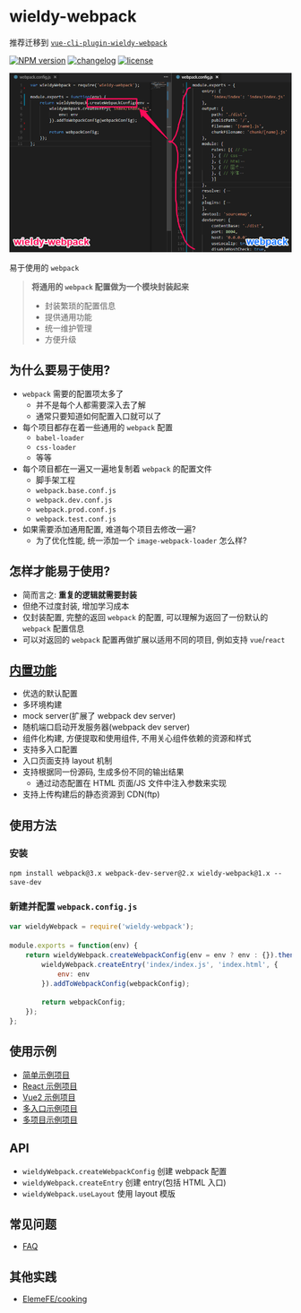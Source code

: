# wieldy-webpack

推荐迁移到 [`vue-cli-plugin-wieldy-webpack`](migrate-vue-cli3.md)

[![NPM version][npm-image]][npm-url] [![changelog][changelog-image]][changelog-url] [![license][license-image]][license-url]

[npm-image]: https://img.shields.io/npm/v/wieldy-webpack.svg?style=flat-square
[npm-url]: https://npmjs.org/package/wieldy-webpack
[license-image]: https://img.shields.io/badge/License-MIT-blue.svg?style=flat-square
[license-url]: https://github.com/ufologist/wieldy-webpack/blob/master/LICENSE
[changelog-image]: https://img.shields.io/badge/CHANGE-LOG-blue.svg?style=flat-square
[changelog-url]: https://github.com/ufologist/wieldy-webpack/blob/master/CHANGELOG.md

![使用对比](https://github.com/ufologist/wieldy-webpack/blob/master/compare.png?raw=true)

易于使用的 `webpack`

> **将通用的 `webpack` 配置做为一个模块封装起来**
>
> * 封装繁琐的配置信息
> * 提供通用功能
> * 统一维护管理
> * 方便升级

## 为什么要易于使用?

* `webpack` 需要的配置项太多了
  * 并不是每个人都需要深入去了解
  * 通常只要知道如何配置入口就可以了
* 每个项目都存在着一些通用的 `webpack` 配置
  * `babel-loader`
  * `css-loader`
  * 等等
* 每个项目都在一遍又一遍地复制着 `webpack` 的配置文件
  * 脚手架工程
  * `webpack.base.conf.js`
  * `webpack.dev.conf.js`
  * `webpack.prod.conf.js`
  * `webpack.test.conf.js`
* 如果需要添加通用配置, 难道每个项目去修改一遍?
  * 为了优化性能, 统一添加一个 `image-webpack-loader` 怎么样?

## 怎样才能易于使用?

* 简而言之: **重复的逻辑就需要封装**
* 但绝不过度封装, 增加学习成本
* 仅封装配置, 完整的返回 `webpack` 的配置, 可以理解为返回了一份默认的 `webpack` 配置信息
* 可以对返回的 `webpack` 配置再做扩展以适用不同的项目, 例如支持 `vue`/`react`

## [内置功能](https://github.com/ufologist/wieldy-webpack/blob/master/manual.md)

* 优选的默认配置
* 多环境构建
* mock server(扩展了 webpack dev server)
* 随机端口启动开发服务器(webpack dev server)
* 组件化构建, 方便提取和使用组件, 不用关心组件依赖的资源和样式
* 支持多入口配置
* 入口页面支持 layout 机制
* 支持根据同一份源码, 生成多份不同的输出结果
  * 通过动态配置在 HTML 页面/JS 文件中注入参数来实现
* 支持上传构建后的静态资源到 CDN(ftp)

## 使用方法

### 安装

```
npm install webpack@3.x webpack-dev-server@2.x wieldy-webpack@1.x --save-dev
```

### 新建并配置 `webpack.config.js`

```javascript
var wieldyWebpack = require('wieldy-webpack');

module.exports = function(env) {
    return wieldyWebpack.createWebpackConfig(env = env ? env : {}).then(function(webpackConfig) {
        wieldyWebpack.createEntry('index/index.js', 'index.html', {
            env: env
        }).addToWebpackConfig(webpackConfig);

        return webpackConfig;
    });
};
```

## 使用示例

* [简单示例项目](https://github.com/ufologist/wieldy-webpack/tree/master/example/simple)
* [React 示例项目](https://github.com/ufologist/wieldy-webpack/tree/master/example/react)
* [Vue2 示例项目](https://github.com/ufologist/wieldy-webpack/tree/master/example/vue2)
* [多入口示例项目](https://github.com/ufologist/wieldy-webpack/tree/master/example/multiple-entry)
* [多项目示例项目](https://github.com/ufologist/wieldy-webpack/tree/master/example/multiple-project)

## API

* `wieldyWebpack.createWebpackConfig` 创建 webpack 配置
* `wieldyWebpack.createEntry` 创建 entry(包括 HTML 入口)
* `wieldyWebpack.useLayout` 使用 layout 模版

## 常见问题

* [FAQ](https://github.com/ufologist/wieldy-webpack/tree/master/FAQ.md)

## 其他实践

* [ElemeFE/cooking](https://github.com/ElemeFE/cooking)